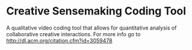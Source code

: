 # Creative Sensemaking Coding Tool
A qualitative video coding tool that allows for quantitative analysis of collaborative creative interactions.
For more info go to http://dl.acm.org/citation.cfm?id=3059478
